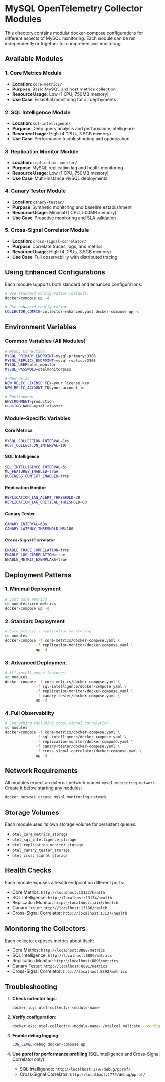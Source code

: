 # MySQL OpenTelemetry Collector Modules

This directory contains modular docker-compose configurations for different aspects of MySQL monitoring. Each module can be run independently or together for comprehensive monitoring.

## Available Modules

### 1. Core Metrics Module
- **Location**: `core-metrics/`
- **Purpose**: Basic MySQL and host metrics collection
- **Resource Usage**: Low (1 CPU, 750MB memory)
- **Use Case**: Essential monitoring for all deployments

### 2. SQL Intelligence Module
- **Location**: `sql-intelligence/`
- **Purpose**: Deep query analysis and performance intelligence
- **Resource Usage**: High (4 CPUs, 3.5GB memory)
- **Use Case**: Performance troubleshooting and optimization

### 3. Replication Monitor Module
- **Location**: `replication-monitor/`
- **Purpose**: MySQL replication lag and health monitoring
- **Resource Usage**: Low (1 CPU, 750MB memory)
- **Use Case**: Multi-instance MySQL deployments

### 4. Canary Tester Module
- **Location**: `canary-tester/`
- **Purpose**: Synthetic monitoring and baseline establishment
- **Resource Usage**: Minimal (1 CPU, 500MB memory)
- **Use Case**: Proactive monitoring and SLA validation

### 5. Cross-Signal Correlator Module
- **Location**: `cross-signal-correlator/`
- **Purpose**: Correlate traces, logs, and metrics
- **Resource Usage**: High (4 CPUs, 3.5GB memory)
- **Use Case**: Full observability with distributed tracing

## Using Enhanced Configurations

Each module supports both standard and enhanced configurations:

```bash
# Use standard configuration (default)
docker-compose up -d

# Use enhanced configuration
COLLECTOR_CONFIG=collector-enhanced.yaml docker-compose up -d
```

## Environment Variables

### Common Variables (All Modules)
```bash
# MySQL Connection
MYSQL_PRIMARY_ENDPOINT=mysql-primary:3306
MYSQL_REPLICA_ENDPOINT=mysql-replica:3306
MYSQL_USER=otel_monitor
MYSQL_PASSWORD=otelmonitorpass

# New Relic
NEW_RELIC_LICENSE_KEY=your_license_key
NEW_RELIC_ACCOUNT_ID=your_account_id

# Environment
ENVIRONMENT=production
CLUSTER_NAME=mysql-cluster
```

### Module-Specific Variables

#### Core Metrics
```bash
MYSQL_COLLECTION_INTERVAL=10s
HOST_COLLECTION_INTERVAL=10s
```

#### SQL Intelligence
```bash
SQL_INTELLIGENCE_INTERVAL=5s
ML_FEATURES_ENABLED=true
BUSINESS_CONTEXT_ENABLED=true
```

#### Replication Monitor
```bash
REPLICATION_LAG_ALERT_THRESHOLD=30
REPLICATION_LAG_CRITICAL_THRESHOLD=60
```

#### Canary Tester
```bash
CANARY_INTERVAL=60s
CANARY_LATENCY_THRESHOLD_MS=100
```

#### Cross-Signal Correlator
```bash
ENABLE_TRACE_CORRELATION=true
ENABLE_LOG_CORRELATION=true
ENABLE_METRIC_EXEMPLARS=true
```

## Deployment Patterns

### 1. Minimal Deployment
```bash
# Just core metrics
cd modules/core-metrics
docker-compose up -d
```

### 2. Standard Deployment
```bash
# Core metrics + replication monitoring
cd modules
docker-compose -f core-metrics/docker-compose.yaml \
              -f replication-monitor/docker-compose.yaml \
              up -d
```

### 3. Advanced Deployment
```bash
# All intelligence features
cd modules
docker-compose -f core-metrics/docker-compose.yaml \
              -f sql-intelligence/docker-compose.yaml \
              -f replication-monitor/docker-compose.yaml \
              -f canary-tester/docker-compose.yaml \
              up -d
```

### 4. Full Observability
```bash
# Everything including cross-signal correlation
cd modules
docker-compose -f core-metrics/docker-compose.yaml \
              -f sql-intelligence/docker-compose.yaml \
              -f replication-monitor/docker-compose.yaml \
              -f canary-tester/docker-compose.yaml \
              -f cross-signal-correlator/docker-compose.yaml \
              up -d
```

## Network Requirements

All modules expect an external network named `mysql-monitoring-network`. Create it before starting any modules:

```bash
docker network create mysql-monitoring-network
```

## Storage Volumes

Each module uses its own storage volume for persistent queues:
- `otel_core_metrics_storage`
- `otel_sql_intelligence_storage`
- `otel_replication_monitor_storage`
- `otel_canary_tester_storage`
- `otel_cross_signal_storage`

## Health Checks

Each module exposes a health endpoint on different ports:
- Core Metrics: `http://localhost:13133/health`
- SQL Intelligence: `http://localhost:13134/health`
- Replication Monitor: `http://localhost:13135/health`
- Canary Tester: `http://localhost:13136/health`
- Cross-Signal Correlator: `http://localhost:13137/health`

## Monitoring the Collectors

Each collector exposes metrics about itself:
- Core Metrics: `http://localhost:8888/metrics`
- SQL Intelligence: `http://localhost:8889/metrics`
- Replication Monitor: `http://localhost:8890/metrics`
- Canary Tester: `http://localhost:8891/metrics`
- Cross-Signal Correlator: `http://localhost:8892/metrics`

## Troubleshooting

1. **Check collector logs**:
   ```bash
   docker logs otel-collector-<module-name>
   ```

2. **Verify configuration**:
   ```bash
   docker exec otel-collector-<module-name> /otelcol validate --config=/etc/otel-collector-config.yaml
   ```

3. **Enable debug logging**:
   ```bash
   LOG_LEVEL=debug docker-compose up
   ```

4. **Use pprof for performance profiling** (SQL Intelligence and Cross-Signal Correlator only):
   - SQL Intelligence: `http://localhost:1778/debug/pprof/`
   - Cross-Signal Correlator: `http://localhost:1779/debug/pprof/`